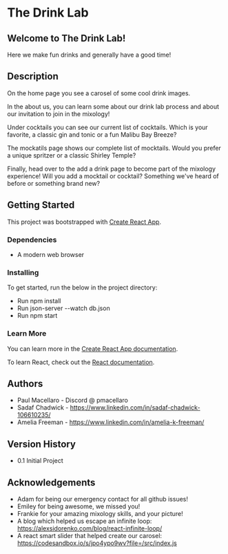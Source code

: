 # The Drink Lab

## Welcome to The Drink Lab!

Here we make fun drinks and generally have a good time! 

## Description

On the home page you see a carosel of some cool drink images.

In the about us, you can learn some about our drink lab process and about our invitation to join in the mixology!

Under cocktails you can see our current list of cocktails. Which is your favorite, a classic gin and tonic or a fun Malibu Bay Breeze?

The mockatils page shows our complete list of mocktails. Would you prefer a unique spritzer or a classic Shirley Temple?

Finally, head over to the add a drink page to become part of the mixology experience! Will you add a mocktail or cocktail? Something we've heard of before or something brand new?

## Getting Started

This project was bootstrapped with [Create React App](https://github.com/facebook/create-react-app).

### Dependencies

- A modern web browser

### Installing 

To get started, run the below in the project directory:

- Run npm install
- Run json-server --watch db.json
- Run npm start

### Learn More

You can learn more in the [Create React App documentation](https://facebook.github.io/create-react-app/docs/getting-started).

To learn React, check out the [React documentation](https://reactjs.org/).

## Authors

- Paul Macellaro - Discord @ pmacellaro
- Sadaf Chadwick - https://www.linkedin.com/in/sadaf-chadwick-106610235/
- Amelia Freeman - https://www.linkedin.com/in/amelia-k-freeman/

## Version History

- 0.1 Initial Project

## Acknowledgements

- Adam for being our emergency contact for all github issues!
- Emiley for being awesome, we missed you!
- Frankie for your amazing mixology skills, and your picture! 
- A blog which helped us escape an infinite loop: https://alexsidorenko.com/blog/react-infinite-loop/
- A react smart slider that helped create our carosel: https://codesandbox.io/s/jpo4ypo9wv?file=/src/index.js


